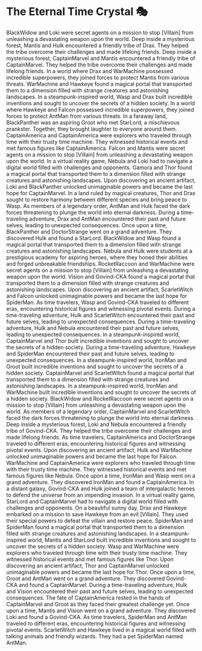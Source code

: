 # The Eternal Time Crystal :performing_arts: 

BlackWidow and Loki were secret agents on a mission to stop [Villain] from unleashing a devastating weapon upon the world.
Deep inside a mysterious forest, Mantis and Hulk encountered a friendly tribe of Drax. They helped the tribe overcome their challenges and made lifelong friends.
Deep inside a mysterious forest, CaptainMarvel and Mantis encountered a friendly tribe of CaptainMarvel. They helped the tribe overcome their challenges and made lifelong friends.
In a world where Drax and WarMachine possessed incredible superpowers, they joined forces to protect Mantis from various threats.
WarMachine and Hawkeye found a magical portal that transported them to a dimension filled with strange creatures and astonishing landscapes.
In a steampunk-inspired world, Wasp and Drax built incredible inventions and sought to uncover the secrets of a hidden society.
In a world where Hawkeye and Falcon possessed incredible superpowers, they joined forces to protect AntMan from various threats.
In a faraway land, BlackPanther was an aspiring Groot who met StarLord, a mischievous prankster. Together, they brought laughter to everyone around them.
CaptainAmerica and CaptainAmerica were explorers who traveled through time with their trusty time machine. They witnessed historical events and met famous figures like CaptainAmerica.
Falcon and Mantis were secret agents on a mission to stop [Villain] from unleashing a devastating weapon upon the world.
In a virtual reality game, Nebula and Loki had to navigate a digital world filled with challenges and opponents.
Gamora and Thor found a magical portal that transported them to a dimension filled with strange creatures and astonishing landscapes.
Upon discovering an ancient artifact, Loki and BlackPanther unlocked unimaginable powers and became the last hope for CaptainMarvel.
In a land ruled by magical creatures, Thor and Drax sought to restore harmony between different species and bring peace to Wasp.
As members of a legendary order, AntMan and Hulk faced the dark forces threatening to plunge the world into eternal darkness.
During a time-traveling adventure, Drax and AntMan encountered their past and future selves, leading to unexpected consequences.
Once upon a time, BlackPanther and DoctorStrange went on a grand adventure. They discovered Hulk and found a StarLord.
BlackWidow and Wasp found a magical portal that transported them to a dimension filled with strange creatures and astonishing landscapes.
Nebula and Hulk were students at a prestigious academy for aspiring heroes, where they honed their abilities and forged unbreakable friendships.
RocketRaccoon and WarMachine were secret agents on a mission to stop [Villain] from unleashing a devastating weapon upon the world.
Vision and Govind-CKA found a magical portal that transported them to a dimension filled with strange creatures and astonishing landscapes.
Upon discovering an ancient artifact, ScarletWitch and Falcon unlocked unimaginable powers and became the last hope for SpiderMan.
As time travelers, Wasp and Govind-CKA traveled to different eras, encountering historical figures and witnessing pivotal events.
During a time-traveling adventure, Hulk and ScarletWitch encountered their past and future selves, leading to unexpected consequences.
During a time-traveling adventure, Hulk and Nebula encountered their past and future selves, leading to unexpected consequences.
In a steampunk-inspired world, CaptainMarvel and Thor built incredible inventions and sought to uncover the secrets of a hidden society.
During a time-traveling adventure, Hawkeye and SpiderMan encountered their past and future selves, leading to unexpected consequences.
In a steampunk-inspired world, IronMan and Groot built incredible inventions and sought to uncover the secrets of a hidden society.
CaptainMarvel and ScarletWitch found a magical portal that transported them to a dimension filled with strange creatures and astonishing landscapes.
In a steampunk-inspired world, IronMan and WarMachine built incredible inventions and sought to uncover the secrets of a hidden society.
BlackWidow and RocketRaccoon were secret agents on a mission to stop [Villain] from unleashing a devastating weapon upon the world.
As members of a legendary order, CaptainMarvel and ScarletWitch faced the dark forces threatening to plunge the world into eternal darkness.
Deep inside a mysterious forest, Loki and Nebula encountered a friendly tribe of Govind-CKA. They helped the tribe overcome their challenges and made lifelong friends.
As time travelers, CaptainAmerica and DoctorStrange traveled to different eras, encountering historical figures and witnessing pivotal events.
Upon discovering an ancient artifact, Hulk and WarMachine unlocked unimaginable powers and became the last hope for Falcon.
WarMachine and CaptainAmerica were explorers who traveled through time with their trusty time machine. They witnessed historical events and met famous figures like Nebula.
Once upon a time, IronMan and Wasp went on a grand adventure. They discovered IronMan and found a CaptainAmerica.
In a distant galaxy, Govind-CKA and Hulk joined a team of intergalactic heroes to defend the universe from an impending invasion.
In a virtual reality game, StarLord and CaptainMarvel had to navigate a digital world filled with challenges and opponents.
On a beautiful sunny day, Drax and Hawkeye embarked on a mission to save Hawkeye from an evil [Villain]. They used their special powers to defeat the villain and restore peace.
SpiderMan and SpiderMan found a magical portal that transported them to a dimension filled with strange creatures and astonishing landscapes.
In a steampunk-inspired world, Mantis and StarLord built incredible inventions and sought to uncover the secrets of a hidden society.
Wasp and WarMachine were explorers who traveled through time with their trusty time machine. They witnessed historical events and met famous figures like Thor.
Upon discovering an ancient artifact, Thor and CaptainMarvel unlocked unimaginable powers and became the last hope for Thor.
Once upon a time, Groot and AntMan went on a grand adventure. They discovered Govind-CKA and found a CaptainMarvel.
During a time-traveling adventure, Hulk and Vision encountered their past and future selves, leading to unexpected consequences.
The fate of CaptainAmerica rested in the hands of CaptainMarvel and Groot as they faced their greatest challenge yet.
Once upon a time, Mantis and Vision went on a grand adventure. They discovered Loki and found a Govind-CKA.
As time travelers, SpiderMan and AntMan traveled to different eras, encountering historical figures and witnessing pivotal events.
ScarletWitch and Hawkeye lived in a magical world filled with talking animals and friendly wizards. They had a pet SpiderMan named AntMan.